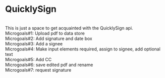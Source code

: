 # QuicklySign
</br>
This is just a space to get acquainted with the QuicklySign api.
</br>
Microgoals#1: Upload pdf to data store</br>
Microgoals#2: Add signature and date box </br>
Microgoals#3: Add a signee</br>
Microgoals#4: Make input elements required, assign to signee, add optional text</br>
Microgoals#5: Add CC</br>
Microgoals#6: save edited pdf and rename</br>
Microgoals#7: request signature

